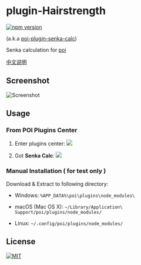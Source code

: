 # plugin-Hairstrength

[![npm version][npm-image]][npm-url]

(a.k.a [poi-plugin-senka-calc][npm-url])

Senka calculation for [poi](https://github.com/poooi/poi)

[中文说明](/README.zh-CN.md)

## Screenshot

![Screenshot](https://github.com/ruiii/poi-wiki-plugins-image/blob/master/Hairstrength.en.png)

## Usage

### From POI Plugins Center

1. Enter plugins center:
![](https://github.com/ruiii/poi-wiki-plugins-image/blob/master/from-poi-plugins-center-1.en.png)

2. Got **Senka Calc**:
![](https://github.com/ruiii/poi-wiki-plugins-image/blob/master/from-poi-plugins-center-2.en.png)

### Manual Installation ( for test only )

Download & Extract to following directory:

* Windows: `%APP_DATA%\poi\plugins\node_modules\`

* macOS (Mac OS X): `~/Library/Application\ Support/poi/plugins/node_modules/`

* Linux: `~/.config/poi/plugins/node_modules/`

## License

[![MIT][license-image]][license-url]

[npm-url]: https://www.npmjs.org/package/poi-plugin-senka-calc
[npm-image]: http://img.shields.io/npm/v/poi-plugin-senka-calc.svg?style=flat-square
[license-image]: http://img.shields.io/npm/l/poi-plugin-senka-calc.svg?style=flat-square
[license-url]: #
